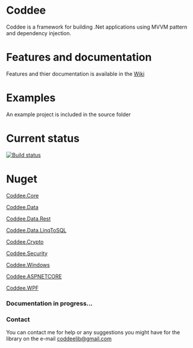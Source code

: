 # Coddee
Coddee is a framework for building .Net applications using MVVM pattern and dependency injection.

# Features and documentation
Features and thier documentation is available in the [Wiki](https://github.com/Aghyad-Khlefawi/Coddee/wiki)

# Examples
An example project is included in the source folder

# Current status
[![Build status](https://ci.appveyor.com/api/projects/status/03fxfd4jx6ey8w5q?svg=true)](https://ci.appveyor.com/project/Aghyad-Khlefawi/coddee)

# Nuget
[Coddee.Core](https://www.nuget.org/packages/Coddee.Core/1.0.0)

[Coddee.Data](https://www.nuget.org/packages/Coddee.Data/1.0.0)

[Coddee.Data.Rest](https://www.nuget.org/packages/Coddee.Data.Rest/1.0.0)

[Coddee.Data.LinqToSQL](https://www.nuget.org/packages/Coddee.Data.Linq/1.0.0)


[Coddee.Crypto](https://www.nuget.org/packages/Coddee.Crypto/1.0.0)

[Coddee.Security ](https://www.nuget.org/packages/Coddee.Security/1.0.0)


[Coddee.Windows](https://www.nuget.org/packages/Coddee.Windows/1.0.0)

[Coddee.ASPNETCORE](https://www.nuget.org/packages/Coddee.AspNet/1.0.0)

[Coddee.WPF](https://www.nuget.org/packages/Coddee.WPF/1.0.0)

### Documentation in progress...

### Contact
You can contact me for help or any suggestions you might have for the library on the e-mail coddeelib@gmail.com
